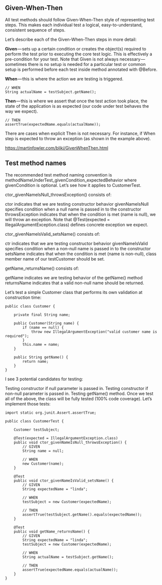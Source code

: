 ## Given-When-Then
All test methods should follow Given-When-Then style of representing test steps. This makes each individual test a logical, easy-to-understand, consistent sequence of steps.

Let’s describe each of the Given-When-Then steps in more detail:

**Given** — sets up a certain condition or creates the object(s) required to perform the test prior to executing the core test logic. This is effectively a pre-condition for your test.
Note that Given is not always necessary — sometimes there is no setup is needed for a particular test or common setup is performed before each test inside method annotated with @Before.


**When** — this is where the action we are testing is triggered.
```
// WHEN
String actualName = testSubject.getName();
```
**Then** — this is where we assert that once the test action took place, the state of the application is as expected (our code under test behaves the way we expect).
```
// THEN
assertTrue(expectedName.equals(actualName));
```
There are cases when explicit Then is not necessary. For instance, if When step is expected to throw an exception (as shown in the example above).


https://martinfowler.com/bliki/GivenWhenThen.html


## Test method names
The recommended test method naming convention is methodNameUnderTest_givenCondition_expectedBehavior where givenCondition is optional. Let’s see how it applies to CustomerTest.

ctor_givenNameIsNull_throwsException() consists of:

ctor indicates that we are testing constructor behavior
givenNameIsNull specifies condition when a null name is passed in to the constructor
throwsException indicates that when the condition is met (name is null), we will throw an exception. Note that @Test(expected = IllegalArgumentException.class) defines concrete exception we expect.

ctor_givenNameIsValid_setsName() consists of:

ctr indicates that we are testing constructor behavior
givenNameIsValid specifies condition when a non-null name is passed in to the constructor
setsName indicates that when the condition is met (name is non-null), class member name of our testCustomer should be set.

getName_returnsName() consists of:

getName indicates we are testing behavior of the getName() method
returnsName indicates that a valid non-null name should be returned.


Let’s test a simple Customer class that performs its own validation at construction time:

```
public class Customer {

    private final String name;

    public Customer(String name) {
        if (name == null) {
            throw new IllegalArgumentException("valid customer name is required");
        }
        this.name = name;
    }

    public String getName() {
        return name;
    }
}
```

I see 3 potential candidates for testing:

Testing constructor if null parameter is passed in.
Testing constructor if non-null parameter is passed in.
Testing getName() method.
Once we test all of the above, the class will be fully tested (100% code coverage). Let’s implement those tests:
```
import static org.junit.Assert.assertTrue;

public class CustomerTest {

    Customer testSubject;

    @Test(expected = IllegalArgumentException.class)
    public void ctor_givenNameIsNull_throwsException() {
        // GIVEN
        String name = null;

        // WHEN
        new Customer(name);
    }

    @Test
    public void ctor_givenNameIsValid_setsName() {
        // GIVEN
        String expectedName = "linda";

        // WHEN
        testSubject = new Customer(expectedName);

        // THEN
        assertTrue(testSubject.getName().equals(expectedName));
    }

    @Test
    public void getName_returnsName() {
        // GIVEN
        String expectedName = "linda";
        testSubject = new Customer(expectedName);

        // WHEN
        String actualName = testSubject.getName();

        // THEN
        assertTrue(expectedName.equals(actualName));
    }
}
```

